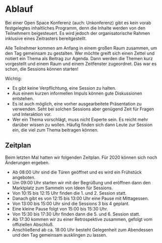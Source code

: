 # Ablauf

Bei einer Open Space Konferenz (auch: Unkonferenz) gibt es kein vorab festgelegtes 
inhaltliches Programm, denn die Inhalte werden von den Teilnehmern beigesteuert.
Es wird jedoch der organisatorische Rahmen inklusive eines Zeitrasters bereitgestellt.

Alle Teilnehmer kommen am Anfang in einem großen Raum zusammen, um den Tag gemeinsam zu gestalten.
Wer möchte greift sich einen Zettel und notiert ein Thema als Beitrag zur Agenda.
Dann werden die Themen kurz vorgestellt und einem Raum und einem Zeitfenster zugeordnet.
Das war es schon, die Sessions können starten!

Wichtig:
- Es gibt keine Verpflichtung, eine Session zu halten.
- Aus einem kurzen informellen Impuls können gute Diskussionen entstehen.
- Es ist auch möglich, eine vorher ausgearbeitete Präsentation zu verwenden. 
Seht bei solchen Sessions aber genügend Zeit für Fragen und Interaktion vor.
- Wer ein Thema vorschlägt, muss nicht Experte sein. Es reicht mehr darüber wissen zu wollen.
Häufig finden sich dann Leute zur Session ein, die viel zum Thema beitragen können.

## Zeitplan

Beim letzten Mal hatten wir folgenden Zeitplan. Für 2020 können sich noch Änderungen ergeben.
- Ab 08:00 Uhr sind die Türen geöffnet und es wird ein Frühstück angeboten.
- Um 09:00 Uhr starten wir mit der Begrüßung und eröffnen dann den Marktplatz zum Sammeln von Ideen für Sessions.
- Von 10:15 bis 12:15 Uhr finden die 1. und 2. Session statt.
- Danach gibt es von 12:15 bis 13:00 Uhr eine Pause mit Mittagessen.
- Von 13:00 bis 15:00 Uhr sind die Sessions 3 bis 4 geplant.
- Eine kleine Pause folgt von 15:00 bis 15:30 Uhr.
- Von 15:30 bis 17:30 Uhr finden dann die 5. und 6. Session statt.
- Ab 17:30 kommen wir zu einer Retrospektive zusammen, gefolgt vom offiziellen Abschluß.
- Anschließend ab ca. 18:00 Uhr besteht Gelegenheit zum Abendessen und den Tag gemeinsam ausklingen zu lassen.


